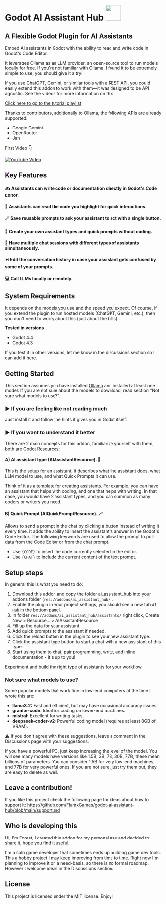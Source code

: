 **Godot AI Assistant Hub**
<img src="https://github.com/FlamxGames/godot-ai-assistant-hub/blob/main/logo.png" width="50px">
==========================

A Flexible Godot Plugin for AI Assistants
-----------------------------------------

Embed AI assistants in Godot with the ability to read and write code in Godot's Code Editor.

It leverages [Ollama](https://ollama.com/) as an LLM provider, an open-source tool to run models locally for free. If you're not familiar with Ollama, I found it to be extremely simple to use; you should give it a try!

If you use ChatGPT, Gemini, or similar tools with a REST API, you could easily extend this addon to work with them—it was designed to be API agnostic. See the videos for more information on this.

[Click here to go to the tutorial playlist](https://www.youtube.com/playlist?list=PL2PLLTlAI2ogvgcY8mG-QsMI1dDUDPyF2)

Thanks to contributors, additionally to Ollama, the following APIs are already supported:
* Google Gemini
* OpenRouter
* Jan

First Video 👇

[![YouTube Video](http://i.ytimg.com/vi/3PDKJYp-upU/hqdefault.jpg)](https://www.youtube.com/watch?v=3PDKJYp-upU&list=PL2PLLTlAI2ogvgcY8mG-QsMI1dDUDPyF2&index=1)

**Key Features**
---------------

#### ✍️ Assistants can write code or documentation directly in Godot's Code Editor.
#### 👀 Assistants can read the code you highlight for quick interactions.
#### 🪄 Save reusable prompts to ask your assistant to act with a single button.
#### 🤖 Create your own assistant types and quick prompts without coding.
#### 💬 Have multiple chat sessions with different types of assistants simultaneously.
#### ⏪ Edit the conversation history in case your assistant gets confused by some of your prompts.
#### 💻 Call LLMs locally or remotely.

**System Requirements**
-----------------------

It depends on the models you use and the speed you expect. Of course, if you extend the plugin to run hosted models (ChatGPT, Gemini, etc.), then you don't need to worry about this (just about the bills).

**Tested in versions**

* Godot 4.4
* Godot 4.3

If you test it in other versions, let me know in the discussions section so I can add it here.


**Getting Started**
--------------------
This section assumes you have installed [Ollama](https://ollama.com/) and installed at least one model. If you are not sure about the models to download, read section "Not sure what models to use?".

### ▶️ If you are feeling like not reading much
Just install it and follow the hints it gives you in Godot itself.

### ▶️ If you want to understand it better
There are 2 main concepts for this addon, familiarize yourself with them, both are Godot [Resources](https://docs.godotengine.org/en/stable/tutorials/scripting/resources.html):

#### A) AI assistant type (AIAssistantResource). 🤖
This is the setup for an assistant, it describes what the assistant does, what LLM model to use, and what Quick Prompts it can use.

<Insert an image>

Think of it as a template for creating assistants. For example, you can have an assistant that helps with coding, and one that helps with writing. In that case, you would have 2 assistant types, and you can summon as many coders or writers you need.

#### B) Quick Prompt (AIQuickPromptResource). 🪄
Allows to send a prompt in the chat by clicking a button instead of writing it every time. It adds the ability to insert the assistant's answer in the Godot's Code Editor.
The following keywords are used to allow the prompt to pull data from the Code Editor or from the chat prompt.
* Use `{CODE}` to insert the code currently selected in the editor.
* Use `{CHAT}` to include the current content of the text prompt.

<Insert an image>

## Setup steps
In general this is what you need to do:
1. Download this addon and copy the folder ai_assistant_hub into your addons folder (`res://addons/ai_assistant_hub/`).
2. Enable the plugin in your project settings, you should see a new tab `AI Hub` in the bottom panel.
3. In folder `res://addons/ai_assistant_hub/assistants/` right click, Create New > Resource... > AIAssistantResource
4. Fill up the data for your assistant.
5. Add quick prompts to the assistant if needed.
6. Click the reload button in the plugin to see your new assistant type.
7. Click the assistant type button to start a chat with a new assistant of this type.
8. Start using them to chat, pair programming, write, add inline documentation - it's up to you!

Experiment and build the right type of assistants for your workflow.

### Not sure what models to use?

Some popular models that work fine in low-end computers at the time I wrote this are:
* **llama3.2:** Fast and efficient, but may have occasional accuracy issues.
* **granite-code:** Ideal for coding on lower-end machines.
* **mistral:** Excellent for writing tasks.
* **deepseek-coder-v2:** Powerful coding model (requires at least 8GB of VRAM).

⚠️ If you don't agree with these suggestions, leave a comment in the Discussions page with your suggestions.

If you have a powerful PC, just keep increasing the level of the model. You will see many models have versions like 1.5B, 3B, 7B, 30B, 77B, these mean billions of parameters. You can consider 1.5B for very low-end machines, and 77B for very powerful ones. If you are not sure, just try them out, they are easy to delete as well.


**Leave a contribution!**
-----------------------
If you like this project check the following page for ideas about how to support it: https://github.com/FlamxGames/godot-ai-assistant-hub/blob/main/support.md

**Who is developing this**
----------
Hi, I'm Forest, I created this addon for my personal use and decided to share it, hope you find it useful.

I'm a solo game developer that sometimes ends up building game dev tools. This a hobby project I may keep improving from time to time. Right now I'm planning to improve it on a need-basis, so there is no formal roadmap. However I welcome ideas in the Discussions section.

**License**
----------
This project is licensed under the MIT license. Enjoy!
